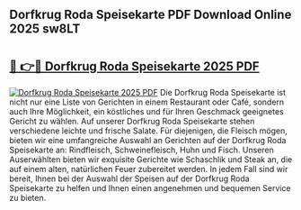 ## Dorfkrug Roda Speisekarte PDF Download Online 2025 sw8LT

# <h2><a href="http://gc9n3sn.nevu.top/?p=Dorfkrug+Roda+Speisekarte">🔗 👉🔴 Dorfkrug Roda Speisekarte 2025 PDF</a></h2>

[![Dorfkrug Roda Speisekarte 2025 PDF](https://i.imgur.com/dBaPXMq.png)](http://gc9n3sn.nevu.top/?p=Dorfkrug+Roda+Speisekarte)
Die Dorfkrug Roda Speisekarte ist nicht nur eine Liste von Gerichten in einem Restaurant oder Café, sondern auch Ihre Möglichkeit, ein köstliches und für Ihren Geschmack geeignetes Gericht zu wählen. Auf unserer Dorfkrug Roda Speisekarte stehen verschiedene leichte und frische Salate. Für diejenigen, die Fleisch mögen, bieten wir eine umfangreiche Auswahl an Gerichten auf der Dorfkrug Roda Speisekarte an: Rindfleisch, Schweinefleisch, Huhn und Fisch. Unseren Auserwählten bieten wir exquisite Gerichte wie Schaschlik und Steak an, die auf einem alten, natürlichen Feuer zubereitet werden. In jedem Fall sind wir bereit, Ihnen bei der Auswahl der Speisen auf der Dorfkrug Roda Speisekarte zu helfen und Ihnen einen angenehmen und bequemen Service zu bieten.
